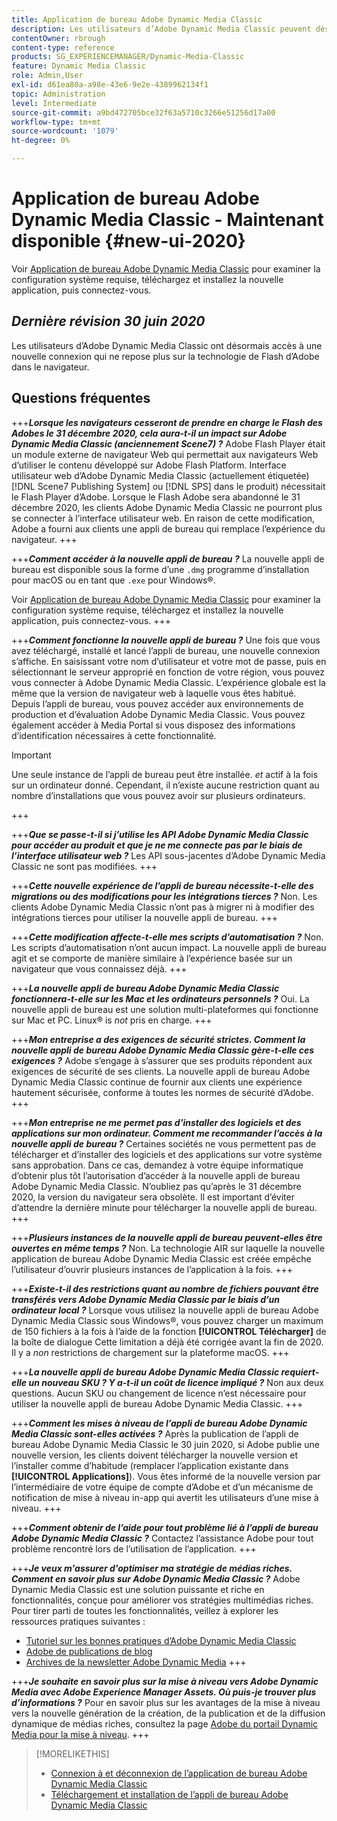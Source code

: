 ```yaml
---
title: Application de bureau Adobe Dynamic Media Classic
description: Les utilisateurs d’Adobe Dynamic Media Classic peuvent désormais effectuer une actualisation complète de l’interface utilisateur. L’expérience fournit une connexion mise à jour avec des liens vers des ressources précieuses. De plus, cette mise à jour ne repose plus sur la technologie de Flash d’Adobe dans le navigateur.
contentOwner: rbrough
content-type: reference
products: SG_EXPERIENCEMANAGER/Dynamic-Media-Classic
feature: Dynamic Media Classic
role: Admin,User
exl-id: d61ea80a-a98e-43e6-9e2e-4389962134f1
topic: Administration
level: Intermediate
source-git-commit: a9bd472705bce32f63a5710c3266e51256d17a00
workflow-type: tm+mt
source-wordcount: '1079'
ht-degree: 0%

---
```


# Application de bureau Adobe Dynamic Media Classic - Maintenant disponible {#new-ui-2020}

Voir [Application de bureau Adobe Dynamic Media Classic](/help/using/dynamic-media-classic-desktop-app.md) pour examiner la configuration système requise, téléchargez et installez la nouvelle application, puis connectez-vous.

## _Dernière révision 30 juin 2020_

Les utilisateurs d’Adobe Dynamic Media Classic ont désormais accès à une nouvelle connexion qui ne repose plus sur la technologie de Flash d’Adobe dans le navigateur.

## Questions fréquentes

+++**_Lorsque les navigateurs cesseront de prendre en charge le Flash des Adobes le 31 décembre 2020, cela aura-t-il un impact sur Adobe Dynamic Media Classic (anciennement Scene7) ?_**
Adobe Flash Player était un module externe de navigateur Web qui permettait aux navigateurs Web d’utiliser le contenu développé sur Adobe Flash Platform. Interface utilisateur web d’Adobe Dynamic Media Classic (actuellement étiquetée) [!DNL Scene7 Publishing System] ou [!DNL SPS] dans le produit) nécessitait le Flash Player d’Adobe. Lorsque le Flash Adobe sera abandonné le 31 décembre 2020, les clients Adobe Dynamic Media Classic ne pourront plus se connecter à l’interface utilisateur web. En raison de cette modification, Adobe a fourni aux clients une appli de bureau qui remplace l’expérience du navigateur.
+++

+++**_Comment accéder à la nouvelle appli de bureau ?_**
La nouvelle appli de bureau est disponible sous la forme d’une `.dmg` programme d’installation pour macOS ou en tant que `.exe` pour Windows®.

Voir [Application de bureau Adobe Dynamic Media Classic](/help/using/dynamic-media-classic-desktop-app.md) pour examiner la configuration système requise, téléchargez et installez la nouvelle application, puis connectez-vous.
+++

<!-- NEWSLETTER IS DEAD The download links are also available by way of the [Adobe Dynamic Media Classic newsletter subscription page.](https://www.adobe.com/subscription/dynamic-media-newsletter.html) -->

+++**_Comment fonctionne la nouvelle appli de bureau ?_**
Une fois que vous avez téléchargé, installé et lancé l’appli de bureau, une nouvelle connexion s’affiche. En saisissant votre nom d’utilisateur et votre mot de passe, puis en sélectionnant le serveur approprié en fonction de votre région, vous pouvez vous connecter à Adobe Dynamic Media Classic. L’expérience globale est la même que la version de navigateur web à laquelle vous êtes habitué. Depuis l’appli de bureau, vous pouvez accéder aux environnements de production et d’évaluation Adobe Dynamic Media Classic. Vous pouvez également accéder à Media Portal si vous disposez des informations d’identification nécessaires à cette fonctionnalité.

>[!IMPORTANT]
>
>Une seule instance de l’appli de bureau peut être installée. *et* actif à la fois sur un ordinateur donné. Cependant, il n’existe aucune restriction quant au nombre d’installations que vous pouvez avoir sur plusieurs ordinateurs.

+++

+++**_Que se passe-t-il si j’utilise les API Adobe Dynamic Media Classic pour accéder au produit et que je ne me connecte pas par le biais de l’interface utilisateur web ?_**
Les API sous-jacentes d’Adobe Dynamic Media Classic ne sont pas modifiées.
+++

+++**_Cette nouvelle expérience de l’appli de bureau nécessite-t-elle des migrations ou des modifications pour les intégrations tierces ?_**
Non. Les clients Adobe Dynamic Media Classic n’ont pas à migrer ni à modifier des intégrations tierces pour utiliser la nouvelle appli de bureau.
+++

+++**_Cette modification affecte-t-elle mes scripts d’automatisation ?_**
Non. Les scripts d’automatisation n’ont aucun impact. La nouvelle appli de bureau agit et se comporte de manière similaire à l’expérience basée sur un navigateur que vous connaissez déjà.
+++

+++**_La nouvelle appli de bureau Adobe Dynamic Media Classic fonctionnera-t-elle sur les Mac et les ordinateurs personnels ?_**
Oui. La nouvelle appli de bureau est une solution multi-plateformes qui fonctionne sur Mac et PC. Linux® is *not* pris en charge.
+++

+++**_Mon entreprise a des exigences de sécurité strictes. Comment la nouvelle appli de bureau Adobe Dynamic Media Classic gère-t-elle ces exigences ?_**
Adobe s’engage à s’assurer que ses produits répondent aux exigences de sécurité de ses clients. La nouvelle appli de bureau Adobe Dynamic Media Classic continue de fournir aux clients une expérience hautement sécurisée, conforme à toutes les normes de sécurité d’Adobe.
+++

+++**_Mon entreprise ne me permet pas d&#39;installer des logiciels et des applications sur mon ordinateur. Comment me recommander l’accès à la nouvelle appli de bureau ?_**
Certaines sociétés ne vous permettent pas de télécharger et d’installer des logiciels et des applications sur votre système sans approbation. Dans ce cas, demandez à votre équipe informatique d’obtenir plus tôt l’autorisation d’accéder à la nouvelle appli de bureau Adobe Dynamic Media Classic. N’oubliez pas qu’après le 31 décembre 2020, la version du navigateur sera obsolète. Il est important d’éviter d’attendre la dernière minute pour télécharger la nouvelle appli de bureau.
+++

+++**_Plusieurs instances de la nouvelle appli de bureau peuvent-elles être ouvertes en même temps ?_**
Non. La technologie AIR sur laquelle la nouvelle application de bureau Adobe Dynamic Media Classic est créée empêche l’utilisateur d’ouvrir plusieurs instances de l’application à la fois.
+++

+++**_Existe-t-il des restrictions quant au nombre de fichiers pouvant être transférés vers Adobe Dynamic Media Classic par le biais d’un ordinateur local ?_**
Lorsque vous utilisez la nouvelle appli de bureau Adobe Dynamic Media Classic sous Windows®, vous pouvez charger un maximum de 150 fichiers à la fois à l’aide de la fonction **[!UICONTROL Télécharger]** de la boîte de dialogue Cette limitation a déjà été corrigée avant la fin de 2020. Il y a *non* restrictions de chargement sur la plateforme macOS.
+++

+++**_La nouvelle appli de bureau Adobe Dynamic Media Classic requiert-elle un nouveau SKU ? Y a-t-il un coût de licence impliqué ?_**
Non aux deux questions. Aucun SKU ou changement de licence n’est nécessaire pour utiliser la nouvelle appli de bureau Adobe Dynamic Media Classic.
+++

+++**_Comment les mises à niveau de l’appli de bureau Adobe Dynamic Media Classic sont-elles activées ?_**
Après la publication de l’appli de bureau Adobe Dynamic Media Classic le 30 juin 2020, si Adobe publie une nouvelle version, les clients doivent télécharger la nouvelle version et l’installer comme d’habitude (remplacer l’application existante dans **[!UICONTROL Applications]**). Vous êtes informé de la nouvelle version par l’intermédiaire de votre équipe de compte d’Adobe et d’un mécanisme de notification de mise à niveau in-app qui avertit les utilisateurs d’une mise à niveau.
+++

+++**_Comment obtenir de l’aide pour tout problème lié à l’appli de bureau Adobe Dynamic Media Classic ?_**
Contactez l’assistance Adobe pour tout problème rencontré lors de l’utilisation de l’application.
+++

+++**_Je veux m&#39;assurer d&#39;optimiser ma stratégie de médias riches. Comment en savoir plus sur Adobe Dynamic Media Classic ?_**
Adobe Dynamic Media Classic est une solution puissante et riche en fonctionnalités, conçue pour améliorer vos stratégies multimédias riches. Pour tirer parti de toutes les fonctionnalités, veillez à explorer les ressources pratiques suivantes :

* [Tutoriel sur les bonnes pratiques d’Adobe Dynamic Media Classic](https://experienceleague.adobe.com/docs/experience-manager-learn/dynamic-media-classic-tutorial/overview.html)
* [Adobe de publications de blog](https://blog.adobe.com/)<!-- (https://blog.adobe.com/tag/dynamic-media/) -->
* [Archives de la newsletter Adobe Dynamic Media](https://experienceleague.adobe.com/docs/dynamic-media-classic/using/dynamic-media-newsletter.html)
+++

<!-- HIDDEN AUGUST 2, 2021 BECAUSE THE NEWSLETTER WAS DISCONTINUED Plus, [subscribe to the Dynamic Media newsletter](https://www.adobe.com/subscription/dynamic-media-newsletter.html) to stay current on the latest news, information, training opportunities, powerful features available to you such as [Smart Imaging](https://experienceleague.adobe.com/docs/experience-manager-65/assets/dynamic/imaging-faq.html), and the complementary audit program. -->

+++**_Je souhaite en savoir plus sur la mise à niveau vers Adobe Dynamic Media avec Adobe Experience Manager Assets. Où puis-je trouver plus d’informations ?_**
Pour en savoir plus sur les avantages de la mise à niveau vers la nouvelle génération de la création, de la publication et de la diffusion dynamique de médias riches, consultez la page [Adobe du portail Dynamic Media pour la mise à niveau](/help/using/upgrade.md).
+++

>[!MORELIKETHIS]
>
>* [Connexion à et déconnexion de l’application de bureau Adobe Dynamic Media Classic](/help/using/signing-out.md)
>* [Téléchargement et installation de l’appli de bureau Adobe Dynamic Media Classic](/help/using/dynamic-media-classic-desktop-app.md)

<!-- SAVE - OLD LINK TO BEST PRACTICES GUIDE IN PDF https://www.adobe.com/content/dam/www/us/en/marketing/experience-manager-assets/dynamic-media/adobe-dynamic-media-classic-best-practices-guide.pdf -->